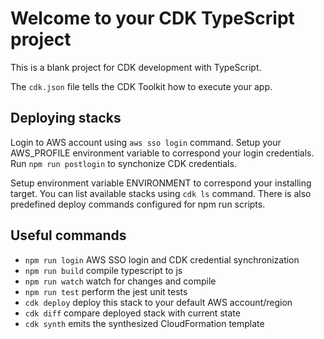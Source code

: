 # Welcome to your CDK TypeScript project

This is a blank project for CDK development with TypeScript.

The `cdk.json` file tells the CDK Toolkit how to execute your app.

## Deploying stacks

Login to AWS account using `aws sso login` command. Setup your AWS_PROFILE environment variable to correspond your login credentials.
Run `npm run postlogin` to synchonize CDK credentials.

Setup environment variable ENVIRONMENT to correspond your installing target. You can list available stacks using `cdk ls` command.
There is also predefined deploy commands configured for npm run scripts.

## Useful commands

* `npm run login`   AWS SSO login and CDK credential synchronization
* `npm run build`   compile typescript to js
* `npm run watch`   watch for changes and compile
* `npm run test`    perform the jest unit tests
* `cdk deploy`      deploy this stack to your default AWS account/region
* `cdk diff`        compare deployed stack with current state
* `cdk synth`       emits the synthesized CloudFormation template
